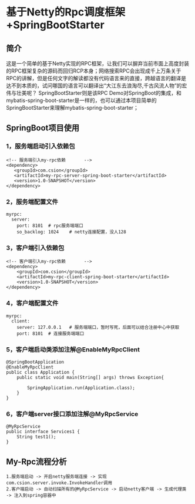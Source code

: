 # 基于Netty的Rpc调度框架+SpringBootStarter

## 简介
这是一个简单的基于Netty实现的RPC框架，让我们可以摒弃当前市面上高度封装的RPC框架复杂的源码而回归RCP本身；网络搜索RPC会出现成千上万条关于RPC的讲解，但是任何文字的解读都没有代码语言来的直接，跨越语言的翻译是达不到本质的，试问哪国的语言可以翻译出“大江东去浪淘尽,千古风流人物”的宏伟与壮美呢？
SpringBootStarter则是该RPC Demo对SpringBoot的集成，和mybatis-spring-boot-starter是一样的，也可以通过本项目简单的SpringBootStarter来理解mybatis-spring-boot-starter；

## SpringBoot项目使用
### 1，服务端启动引入依赖包
    <!-- 服务端引入my-rpc依赖       -->
    <dependency>
       <groupId>com.csion</groupId>
       <artifactId>my-rpc-server-spring-boot-starter</artifactId>
       <version>1.0-SNAPSHOT</version>
    </dependency>
### 2，服务端配置文件
    myrpc:
      server:
        port: 8101  # rpc服务端端口
        so_backlog: 1024    # netty连接配置，没人128
### 3，客户端引入依赖包
    <!-- 客户端引入my-rpc依赖       -->
    <dependency>
        <groupId>com.csion</groupId>
        <artifactId>my-rpc-client-spring-boot-starter</artifactId>
        <version>1.0-SNAPSHOT</version>
    </dependency>
### 4，客户端配置文件
    myrpc:
      client:
        server: 127.0.0.1   # 服务端端口，暂时写死，后面可以结合注册中心中获取
        port: 8101  # 连接服务端端口
### 5，客户端启动类添加注解@EnableMyRpcClient
    @SpringBootApplication
    @EnableMyRpcClient
    public class Application {
        public static void main(String[] args) throws Exception{
    
            SpringApplication.run(Application.class);
        }
    }
### 6，客户端server接口添加注解@MyRpcService
    @MyRpcService
    public interface Services1 {
        String test1();
    }

## My-Rpc流程分析
    1.服务端启动 -> 开启netty服务端连接 -> 实现com.csion.server.invoke.InvokeHandler调用
    2.客户端启动 -> 自动扫描所有的@MyRpcService -> 启动netty客户端 -> 生成代理类 -> 注入到spring容器中

